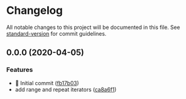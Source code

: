 # Changelog

All notable changes to this project will be documented in this file. See [standard-version](https://github.com/conventional-changelog/standard-version) for commit guidelines.

## 0.0.0 (2020-04-05)


### Features

* 🎸 Initial commit ([fb17b03](https://github.com/SolarLiner/purescript-iterator/commit/fb17b035cc59356f96973c05893804404a2f9a72))
* add range and repeat iterators ([ca8a6f1](https://github.com/SolarLiner/purescript-iterator/commit/ca8a6f1c9ddac372113ffded617fd1eefc015118))
